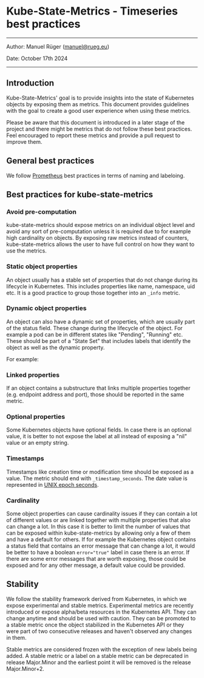 # Kube-State-Metrics - Timeseries best practices

---

Author: Manuel Rüger (<manuel@rueg.eu>)

Date: October 17th 2024

---

## Introduction

Kube-State-Metrics' goal is to provide insights into the state of Kubernetes objects by exposing them as metrics.
This document provides guidelines with the goal to create a good user experience when using these metrics.

Please be aware that this document is introduced in a later stage of the project and there might be metrics that do not follow these best practices.
Feel encouraged to report these metrics and provide a pull request to improve them.

## General best practices

We follow [Prometheus](https://prometheus.io/docs/practices/naming/) best practices in terms of naming and labeloing.

## Best practices for kube-state-metrics

### Avoid pre-computation

kube-state-metrics should expose metrics on an individual object level and avoid any sort of pre-computation unless it is required due to for example high cardinality on objects.
By exposing raw metrics instead of counters, kube-state-metrics allows the user to have full control on how they want to use the metrics.

### Static object properties

An object usually has a stable set of properties that do not change during its lifecycle in Kubernetes.
This includes properties like name, namespace, uid etc.
It is a good practice to group those together into an `_info` metric.

### Dynamic object properties

An object can also have a dynamic set of properties, which are usually part of the status field.
These change during the lifecycle of the object.
For example a pod can be in different states like "Pending", "Running" etc.
These should be part of a "State Set" that includes labels that identify the object as well as the dynamic property.

For example:

### Linked properties

If an object contains a substructure that links multiple properties together (e.g. endpoint address and port), those should be reported in the same metric.

### Optional properties

Some Kubernetes objects have optional fields. In case there is an optional value, it is better to not expose the label at all instead of exposing a "nil" value or an empty string.

### Timestamps

Timestamps like creation time or modification time should be exposed as a value. The metric should end with `_timestamp_seconds`. The date value is represented in [UNIX epoch seconds](https://en.wikipedia.org/wiki/Unix_time).

### Cardinality

Some object properties can cause cardinality issues if they can contain a lot of different values or are linked together with multiple properties that also can change a lot.
In this case it is better to limit the number of values that can be exposed within kube-state-metrics by allowing only a few of them and have a default for others.
If for example the Kubernetes object contains a status field that contains an error message that can change a lot, it would be better to have a boolean `error="true"` label in case there is an error.
If there are some error messages that are worth exposing, those could be exposed and for any other message, a default value could be provided.

## Stability

We follow the stability framework derived from Kubernetes, in which we expose experimental and stable metrics.
Experimental metrics are recently introduced or expose alpha/beta resources in the Kubernetes API.
They can change anytime and should be used with caution.
They can be promoted to a stable metric once the object stabilized in the Kubernetes API or they were part of two consecutive releases and haven't observed any changes in them.

Stable metrics are considered frozen with the exception of new labels being added.
A stable metric or a label on a stable metric can be deprecated in release Major.Minor and the earliest point it will be removed is the release Major.Minor+2.

